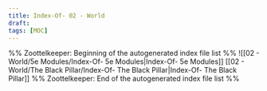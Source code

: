 ```yaml
---
title: Index-Of- 02 - World
draft: 
tags: [MOC]
---
```


%% Zoottelkeeper: Beginning of the autogenerated index file list  %%
 ![[02 - World/5e Modules/Index-Of- 5e Modules|Index-Of- 5e Modules]]
 [[02 - World/The Black Pillar/Index-Of- The Black Pillar|Index-Of- The Black Pillar]]
%% Zoottelkeeper: End of the autogenerated index file list  %%
